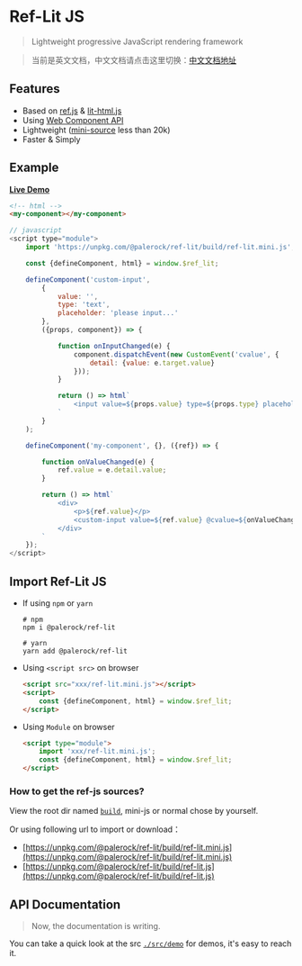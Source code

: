 # Ref-Lit JS
> Lightweight progressive JavaScript rendering framework

> 当前是英文文档，中文文档请点击这里切换：[中文文档地址](./readme-zh_CN.md)

## Features
- Based on [ref.js](https://github.com/canguser/ref) & [lit-html.js](https://github.com/Polymer/lit-html)
- Using [Web Component API](https://developer.mozilla.org/en-US/docs/Web/Web_Components)
- Lightweight ([mini-source](https://unpkg.com/@palerock/ref-lit/build/ref-lit.mini.js) less than 20k)
- Faster & Simply

## Example
**[Live Demo](https://jsfiddle.net/cangshi/sku8rtm2/1/)**
```html
<!-- html -->
<my-component></my-component>
```
```javascript
// javascript
<script type="module">
    import 'https://unpkg.com/@palerock/ref-lit/build/ref-lit.mini.js';

    const {defineComponent, html} = window.$ref_lit;

    defineComponent('custom-input',
        {
            value: '',
            type: 'text',
            placeholder: 'please input...'
        },
        ({props, component}) => {

            function onInputChanged(e) {
                component.dispatchEvent(new CustomEvent('cvalue', {
                    detail: {value: e.target.value}
                }));
            }

            return () => html`
                <input value=${props.value} type=${props.type} placeholder=${props.placeholder} @keyup=${onInputChanged} >
            `
        }
    );

    defineComponent('my-component', {}, ({ref}) => {

        function onValueChanged(e) {
            ref.value = e.detail.value;
        }

        return () => html`
            <div>
                <p>${ref.value}</p>
                <custom-input value=${ref.value} @cvalue=${onValueChanged}></custom-input>
            </div>
        `
    });
</script>
```

## Import Ref-Lit JS
- If using `npm` or `yarn`
    ```shell script
    # npm
    npm i @palerock/ref-lit
    ```
    ```shell script
    # yarn
    yarn add @palerock/ref-lit
    ```
- Using `<script src>` on browser
    ```html
    <script src="xxx/ref-lit.mini.js"></script>
    <script>
        const {defineComponent, html} = window.$ref_lit;
    </script>
    ```
- Using `Module` on browser
    ```html
    <script type="module">
        import 'xxx/ref-lit.mini.js';
        const {defineComponent, html} = window.$ref_lit;
    </script>
    ```

### How to get the ref-js sources?

View the root dir named [`build`](https://github.com/canguser/ref-lit/tree/master/build), mini-js or normal chose by yourself.

Or using following url to import or download：

- [https://unpkg.com/@palerock/ref-lit/build/ref-lit.mini.js](https://unpkg.com/@palerock/ref-lit/build/ref-lit.mini.js)
- [https://unpkg.com/@palerock/ref-lit/build/ref-lit.js](https://unpkg.com/@palerock/ref-lit/build/ref-lit.js)

## API Documentation
> Now, the documentation is writing.

You can take a quick look at the src [`./src/demo`](https://github.com/canguser/ref-lit/tree/master/src/demo) for demos, it's easy to reach it.
